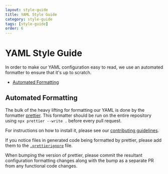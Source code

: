 ```yaml
---
layout: style-guide
title: YAML Style Guide
category: style-guide
tags: [style-guide]
order: 6
---
```


# YAML Style Guide

In order to make our YAML configuration easy to read, we use an automated
formatter to ensure that it's up to scratch.

<!-- MarkdownTOC levels="2,3" autolink="true" -->

- [Automated Formatting](#automated-formatting)

<!-- /MarkdownTOC -->

## Automated Formatting

The bulk of the heavy lifting for formatting our YAML is done by the formatter
[prettier](https://prettier.io). This formatter should be run on the entire
repository using `npx prettier --write .` before every pull request.

For instructions on how to install it, please see our
[contributing guidelines](../CONTRIBUTING.md#getting-set-up-documentation).

If you notice files in generated code being formatted by prettier, please add
them to the [`.prettierignore`](../../.prettierignore) file.

When bumping the version of prettier, please commit the resultant configuration
formatting changes along with the bump as a separate PR from any functional code
changes.
